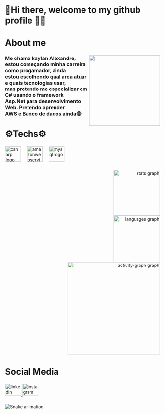 <h1 align="left">​​👋​Hi there, welcome to my github profile ​​🧑‍💻</h1>

###

<h1 align="left">About me</h1>

###

<img align="right" height="230" src="https://media2.giphy.com/media/v1.Y2lkPTc5MGI3NjExcHpncjVyMzhvbHNscG9oNG91bGhkdTA2ZWdrY2pzaGRpenlvbWlpZyZlcD12MV9pbnRlcm5hbF9naWZfYnlfaWQmY3Q9Zw/2IudUHdI075HL02Pkk/giphy.webp"  />

###

<h3 align="left">Me chamo kaylan Alexandre,<br> estou começando minha carreira como progamador, ainda<br> estou escolhendo qual area atuar e quais tecnologias usar,<br> mas pretendo me especializar em C# usando o framework<br> Asp.Net para desenvolvimento Web. Pretendo aprender<br> AWS e Banco de dados ainda​😁​</h3>

###

<h1 align="left">⚙️​Techs⚙️​</h1>

###

<div align="left">
  <img src="https://cdn.jsdelivr.net/gh/devicons/devicon/icons/csharp/csharp-line.svg" height="51" alt="csharp logo"  />
  <img width="12" />
  <img src="https://cdn.jsdelivr.net/gh/devicons/devicon/icons/amazonwebservices/amazonwebservices-plain-wordmark.svg" height="51" alt="amazonwebservices logo"  />
  <img width="12" />
  <img src="https://cdn.jsdelivr.net/gh/devicons/devicon/icons/mysql/mysql-original-wordmark.svg" height="51" alt="mysql logo"  />
</div>

###

<div align="right">
  <img src="https://github-readme-stats.vercel.app/api?username=KaylanDev&hide_title=false&hide_rank=false&show_icons=true&include_all_commits=true&count_private=true&disable_animations=false&theme=rose_pine&locale=en&hide_border=false&order=1" height="150" alt="stats graph" /> <br>
  <img src="https://github-readme-stats.vercel.app/api/top-langs?username=KaylanDev&locale=en&hide_title=false&layout=compact&card_width=320&langs_count=5&theme=rose_pine&hide_border=false&order=2" height="150" alt="languages graph" /> <br>
  <img src="https://github-readme-activity-graph.vercel.app/graph?username=KaylanDev&radius=16&theme=modern-lilac&area=true&order=5" height="300" alt="activity-graph graph"  />
</div>

###

<h1 align="left">Social Media</h1>

###

<div align="left">
  <a href="https://www.linkedin.com/in/kaylan-alexandre/" target="_blank">
    <img src="https://raw.githubusercontent.com/maurodesouza/profile-readme-generator/master/src/assets/icons/social/linkedin/default.svg" width="52" height="40" alt="linkedin logo"  />
  </a>
  <a href="https://www.instagram.com/k1ndeal/" target="_blank">
    <img src="https://raw.githubusercontent.com/maurodesouza/profile-readme-generator/master/src/assets/icons/social/instagram/default.svg" width="52" height="40" alt="instagram logo"  />
  </a>
</div>

###

<img src="https://raw.githubusercontent.com/KaylanDev/KaylanDev/output/snake.svg" alt="Snake animation" />

###
